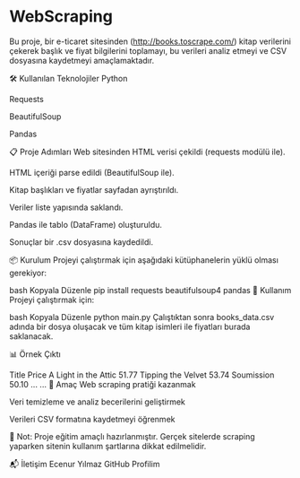 # WebScraping
Bu proje, bir e-ticaret sitesinden (http://books.toscrape.com/) kitap verilerini çekerek başlık ve fiyat bilgilerini toplamayı, bu verileri analiz etmeyi ve CSV dosyasına kaydetmeyi amaçlamaktadır.

🛠 Kullanılan Teknolojiler
Python

Requests

BeautifulSoup

Pandas

📋 Proje Adımları
Web sitesinden HTML verisi çekildi (requests modülü ile).

HTML içeriği parse edildi (BeautifulSoup ile).

Kitap başlıkları ve fiyatlar sayfadan ayrıştırıldı.

Veriler liste yapısında saklandı.

Pandas ile tablo (DataFrame) oluşturuldu.

Sonuçlar bir .csv dosyasına kaydedildi.

📦 Kurulum
Projeyi çalıştırmak için aşağıdaki kütüphanelerin yüklü olması gerekiyor:

bash
Kopyala
Düzenle
pip install requests beautifulsoup4 pandas
🚀 Kullanım
Projeyi çalıştırmak için:

bash
Kopyala
Düzenle
python main.py
Çalıştıktan sonra books_data.csv adında bir dosya oluşacak ve tüm kitap isimleri ile fiyatları burada saklanacak.

📊 Örnek Çıktı

Title	Price
A Light in the Attic	51.77
Tipping the Velvet	53.74
Soumission	50.10
...	...
🎯 Amaç
Web scraping pratiği kazanmak

Veri temizleme ve analiz becerilerini geliştirmek

Verileri CSV formatına kaydetmeyi öğrenmek

📌 Not: Proje eğitim amaçlı hazırlanmıştır. Gerçek sitelerde scraping yaparken sitenin kullanım şartlarına dikkat edilmelidir.

📬 İletişim
Ecenur Yılmaz
GitHub Profilim

